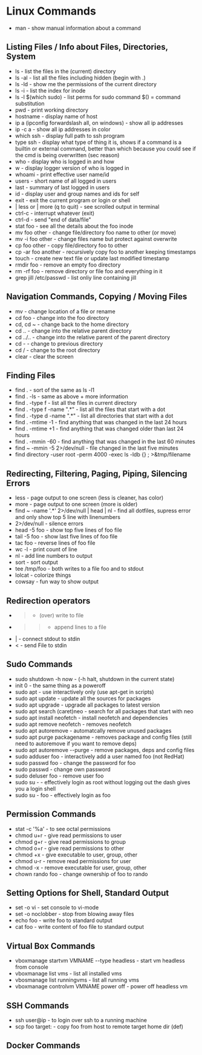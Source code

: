 # Linux Commands

* man - show manual information about a command
   
## Listing Files / Info about Files, Directories, System

 * ls - list the files in the (current) directory
 * ls -al - list all the files including hidden (begin with .)
 * ls -ld - show me the permissions of the current directory
 * ls -i - list the index for inode
 * ls -l $(which sudo) - list perms for sudo command $() = command substitution
 * pwd - print working directory
 * hostname - display name of host
 * ip a (ipconfig forwardslash all, on windows) - show all ip addresses
 * ip -c a - show all ip addresses in color
 * which ssh - display full path to ssh program
 * type ssh - display what type of thing it is, shows if a command is a builtin or external command,
      better than which because you could see if the cmd is being overwritten (sec reason)
 * who - display who is logged in and how
 * w - display logger version of  who is logged in
 * whoami - print effective user name/id
 * users - short name of all logged in users
 * last - summary of last logged in users
 * id - display user and group names and ids for self
 * exit - exit the current program or login or shell
 * | less or | more (q to quit) - see scrolled output in terminal
 * ctrl-c - interrupt whatever (exit)
 * ctrl-d - send "end of data/file"
 * stat foo - see all the details about the foo inode
 * mv foo other - change file/directory foo name to other (or move)
 * mv -i foo other - change files name but protect against overwrite
 * cp foo other - copy file/directory foo to other
 * cp -ar foo another - recursively copy foo to another keeping timestamps
 * touch - create new text file or update last modified timestamp
 * rmdir foo - remove an empty foo directory
 * rm -rf foo - remove directory or file foo and everything in it
 * grep jill /etc/passwd - list onliy line containing jill
  
## Navigation Commands, Copying / Moving Files

 * mv - change location of a file or rename
 * cd foo - change into the foo directory
 * cd, cd ~ - change back to the home directory
 * cd .. -  change into the relative parent directory
 * cd ../.. -  change into the relative parent of the parent directory
 * cd - - change to previous directory
 * cd / - change to the root directory
 * clear - clear the screen
 
## Finding Files

 * find . - sort of the same as ls -l1
 * find . -ls - same as above + more information
 * find . -type f - list all the files in current directory
 * find . -type f -name ".*" - list all the files that start with a dot
 * find . -type d -name ".*" - list all directories that start with a dot
 * find . -mtime -1 - find anything that was changed in the last 24 hours
 * find . -mtime +1 - find anything that was changed older than last 24 hours
 * find . -mmin -60 - find anything that was changed in the last 60 minutes
 * find ~ -mmin -5 2>/dev/null - file changed in the last five minutes
 * find directory -user root -perm 4000 -exec ls -ldb {} \; >&tmp/filename
 
## Redirecting, Filtering, Paging, Piping, Silencing Errors

 * less - page output to one screen (less is cleaner, has color)
 * more - page output to one screen (more is older)
 * find ~ -name '.*' 2>/dev/null | head | nl - find all dotfiles, supress error and only show top 5 line with linenumbers
 * 2>/dev/null - silence errors
 * head -5 foo - show top five lines of foo file
 * tail -5 foo - show last five lines of foo file
 * tac foo - reverse lines of foo file
 * wc -l - print count of line
 * nl - add line numbers to output
 * sort - sort output
 * tee /tmp/foo - both writes to a file foo and to stdout
 * lolcat - colorize things
 * cowsay - fun way to show output
 
## Redirection operators

 * > - (over) write to file
 * >> - append lines to a file
 * | - connect stdout to stdin
 * < - send File to stdin


## Sudo Commands

 * sudo shutdown -h now - (-h halt, shutdown in the current state)
 * init 0 - the same thing as a poweroff
 * sudo apt - use interactively only (use apt-get in scripts)
 * sudo apt update - update all the sources for packages
 * sudo apt upgrade - upgrade all packages to latest version
 * sudo apt search (caret)neo - search for all packages that start with neo
 * sudo apt install neofetch - install neofetch and dependencies
 * sudo apt remove neofetch - removes neofetch
 * sudo apt autoremove - automatcally remove unused packages
 * sudo apt purge packagename - removes package and config files (still need to autoremove if you want to remove deps)
 * sudo apt autoremove --purge - remove packages, deps and config files
 * sudo adduser foo - interactively add a  user named foo (not RedHat)
 * sudo passwd foo - change the password for foo
 * sudo passwd - change own password
 * sudo deluser foo - remove user foo
 * sudo su - - effectively login as root without logging out the dash gives you a login shell
 * sudo su - foo - effectively login as foo
 
 ## Permission Commands
 
 * stat -c '%a' - to see octal permissions
 * chmod u+r - give read permissions to user
 * chmod g+r - give read permissions to group
 * chmod o+r - give read permissions to other
 * chmod +x - give executable to user, group, other
 * chmod u-r -  remove read permissions for user
 * chmod -x - remove executable for user, group, other
 * chown rando foo - change ownership of foo to rando

## Setting Options for Shell, Standard Output
 
 * set -o vi - set console to vi-mode
 * set -o noclobber - stop from blowing away files
 * echo foo - write foo to standard output
 * cat foo - write content of foo file to standard output
 
   
## Virtual Box Commands

* vboxmanage startvm VMNAME --type headless - start vm headless from console
* vboxmanage list vms - list all installed vms
* vbosmanage list runningvms - list all running vms
* vboxmanage controlvm VMNAME power off -  power off headless vm

## SSH Commands
   
* ssh user@ip -  to login over ssh to a running machine
* scp foo target: - copy foo from host to remote target home dir (def)

## Docker Commands

